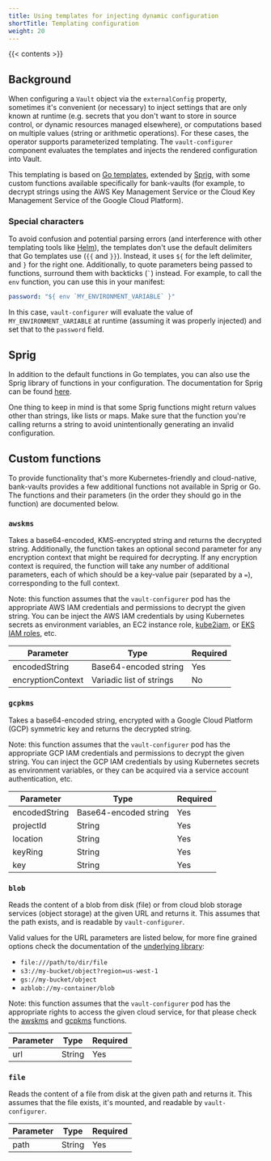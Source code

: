 ```yaml
---
title: Using templates for injecting dynamic configuration
shortTitle: Templating configuration
weight: 20
---
```


{{< contents >}}

## Background

When configuring a `Vault` object via the `externalConfig` property, sometimes it's convenient (or necessary) to inject settings that are only known at runtime (e.g. secrets that you don't want to store in source control, or dynamic resources managed elsewhere), or computations based on multiple values (string or arithmetic operations). For these cases, the operator supports parameterized templating. The `vault-configurer` component evaluates the templates and injects the rendered configuration into Vault.

This templating is based on [Go templates](https://golang.org/pkg/text/template/), extended by [Sprig](https://github.com/Masterminds/sprig), with some custom functions available specifically for bank-vaults (for example, to decrypt strings using the AWS Key Management Service or the Cloud Key Management Service of the Google Cloud Platform).

### Special characters

To avoid confusion and potential parsing errors (and interference with other templating tools like [Helm](https://helm.sh/docs/chart_best_practices/templates/)), the templates don't use the default delimiters that Go templates use (`{{` and `}}`). Instead, it uses `${` for the left delimiter, and `}` for the right one. Additionally, to quote parameters being passed to functions, surround them with backticks (`` ` ``) instead. For example, to call the `env` function, you can use this in your manifest:

```yaml
password: "${ env `MY_ENVIRONMENT_VARIABLE` }"
```

In this case, `vault-configurer` will evaluate the value of `MY_ENVIRONMENT_VARIABLE` at runtime (assuming it was properly injected) and set that to the `password` field.

## Sprig

In addition to the default functions in Go templates, you can also use the Sprig library of functions in your configuration. The documentation for Sprig can be found [here](http://masterminds.github.io/sprig/).

One thing to keep in mind is that some Sprig functions might return values other than strings, like lists or maps. Make sure that the function you're calling returns a string to avoid unintentionally generating an invalid configuration.

## Custom functions

To provide functionality that's more Kubernetes-friendly and cloud-native, bank-vaults provides a few additional functions not available in Sprig or Go. The functions and their parameters (in the order they should go in the function) are documented below.

### `awskms`

Takes a base64-encoded, KMS-encrypted string and returns the decrypted string. Additionally, the function takes an optional second parameter for any encryption context that might be required for decrypting. If any encryption context is required, the function will take any number of additional parameters, each of which should be a key-value pair (separated by a `=`), corresponding to the full context.

Note: this function assumes that the `vault-configurer` pod has the appropriate AWS IAM credentials and permissions to decrypt the given string. You can be inject the AWS IAM credentials by using Kubernetes secrets as environment variables, an EC2 instance role, [kube2iam](https://github.com/jtblin/kube2iam), or [EKS IAM roles](https://banzaicloud.com/docs/bank-vaults/cloud-permissions/#aws), etc.

Parameter         | Type                           | Required
------------------|--------------------------------|---------
encodedString     | Base64-encoded string          | Yes
encryptionContext | Variadic list of strings       | No

### `gcpkms`

Takes a base64-encoded string, encrypted with a Google Cloud Platform (GCP) symmetric key and returns the decrypted string.

Note: this function assumes that the `vault-configurer` pod has the appropriate GCP IAM credentials and permissions to decrypt the given string. You can inject the GCP IAM credentials by using Kubernetes secrets as environment variables, or they can be acquired via a service account authentication, etc.

Parameter     | Type                  | Required
--------------|-----------------------|---------
encodedString | Base64-encoded string | Yes
projectId     | String                | Yes
location      | String                | Yes
keyRing       | String                | Yes
key           | String                | Yes

### `blob`

Reads the content of a blob from disk (file) or from cloud blob storage services (object storage) at the given URL and returns it. This assumes that the path exists, and is readable by `vault-configurer`.

Valid values for the URL parameters are listed below, for more fine grained options check the documentation of the [underlying library](https://gocloud.dev/howto/blob/):

- `file:///path/to/dir/file`
- `s3://my-bucket/object?region=us-west-1`
- `gs://my-bucket/object`
- `azblob://my-container/blob`

Note: this function assumes that the `vault-configurer` pod has the appropriate rights to access the given cloud service, for that please check the [awskms](#awskms) and [gcpkms](#gcpkms) functions.

Parameter | Type   | Required
----------|--------|---------
url       | String | Yes

### `file`

Reads the content of a file from disk at the given path and returns it. This assumes that the file exists, it's mounted, and readable by `vault-configurer`.

Parameter | Type   | Required
----------|--------|---------
path      | String | Yes
